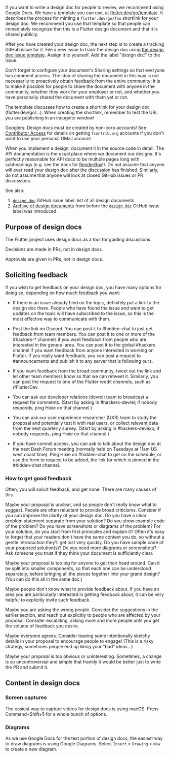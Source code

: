 If you want to write a design doc for people to review, we recommend using Google Docs.
We have a template you can use, at [flutter.dev/go/template](https://flutter.dev/go/template). It describes the process for minting a `flutter.dev/go/foo` shortlink for your design doc.
We recommend you use that template so that people can immediately recognize that this is a Flutter design document and that it is shared publicly.

After you have created your design doc, the next step is to create a tracking GitHub issue for it. File a new issue to track the design doc using [the design doc issue template](https://github.com/flutter/flutter/issues/new?template=8_design_doc.yml). Assign it to yourself. Add the label "design doc" to the issue.

Don't forget to configure your document's Sharing settings so that everyone has comment access. The idea of sharing the document in this way is not necessarily to proactively obtain feedback from the entire community; it is to make it _possible_ for people to share the document with anyone in the community, whether they work for your employer or not, and whether you have personally shared the document with them yet or not.

The template discusses how to create a shortlink for your design doc (flutter.dev/go/...). When creating the shortlink, remember to test the URL you are publishing in an incognito window!

Googlers: Design docs must be created by non-corp accounts! See [Contributor Access](Contributor-access.md#fcontriborg-accounts) for details on getting `fcontrib.org` accounts if you don't want to use your personal GMail account.

When you implement a design, document it in the source code in detail. The API documentation is the usual place where we document our designs. It's perfectly reasonable for API docs to be multiple pages long with subheadings (e.g. see the docs for [RenderBox](https://master-api.flutter.dev/flutter/rendering/RenderBox-class.html)!). Do not assume that anyone will ever read your design doc after the discussion has finished. Similarly, do not assume that anyone will look at closed GitHub issues or PR discussions.

See also:

1. [`design doc`][] GitHub issue label: list of all design documents.
2. [Archive of design documents][] from before the [`design doc`][]
   GitHub issue label was introduced.

[`design doc`]: https://github.com/flutter/flutter/issues?q=is%3Aopen+is%3Aissue+label%3A%22design+doc%22
[Archive of design documents]: https://github.com/flutter/flutter/issues/151486

## Purpose of design docs

The Flutter project uses design docs as a tool for guiding discussions.

Decisions are made in PRs, not in design docs.

Approvals are given in PRs, not in design docs.

## Soliciting feedback

If you wish to get feedback on your design doc, you have many options for doing so, depending on how much feedback you want:

* If there is an issue already filed on the topic, definitely put a link to the design doc there. People who have found the issue and want to get updates on the topic will have subscribed to the issue, so this is the most effective way to communicate with them.

* Post the link on Discord. You can post it to #hidden-chat to just get feedback from team members. You can post it to one or more of the #hackers-* channels if you want feedback from people who are interested in the general area. You can post it to the global #hackers channel if you want feedback from anyone interested in working on Flutter. If you really want feedback, you can post a request to #announcements and publish it to any server that is following ours.

* If you want feedback from the broad community, tweet out the link and let other team members know so that we can retweet it. Similarly, you can post the request to one of the Flutter reddit channels, such as r/FlutterDev.

* You can ask our developer relations (devrel) team to broadcast a request for comments. (Start by asking in #hackers-devrel; if nobody responds, ping Hixie on that channel.)

* You can ask our user experience researcher (UXR) team to study the proposal and potentially test it with real users, or collect relevant data from the next quarterly survey. (Start by asking in #hackers-devexp; if nobody responds, ping Hixie on that channel.)

* If you have commit access, you can ask to talk about the design doc at the next Dash Forum meeting (normally held on Tuesdays at 11am US west coast time). Ping Hixie on #hidden-chat to get on the schedule, or use the form to request to be added, the link for which is pinned in the #hidden-chat channel.

### How to get good feedback

Often, you will solicit feedback, and get none. There are many causes of this.

Maybe your proposal is unclear, and so people don't really know what to suggest. People are often reluctant to provide broad criticisms. Consider if you can improve the clarity of your design doc. Do you have a clear problem statement separate from your solution? Do you show example code of the problem? Do you have screenshots or diagrams of the problem? For your solution, do you start from first principles and explain it? Often it's easy to forget that your readers don't have the same context you do, so without a gentle introduction they'll get lost very quickly. Do you have sample code of your proposed solution(s)? Do you need more diagrams or screenshots? Ask someone you trust if they think your document is sufficiently clear.

Maybe your proposal is too big for anyone to get their head around. Can it be split into smaller components, so that each one can be understood separately, before bringing all the pieces together into your grand design? (You can do this all in the same doc.)

Maybe people don't know what to provide feedback about. If you have an area you are particularly interested in getting feedback about, it can be very helpful to explicitly invite such feedback.

Maybe you are asking the wrong people. Consider the suggestions in the earlier section, and reach out explicitly to people who are affected by your proposal. Consider escalating, asking more and more people until you get the volume of feedback you desire.

Maybe everyone agrees. Consider leaving some intentionally sketchy details in your proposal to encourage people to engage! (This is a risky strategy, sometimes people end up _liking_ your "bad" ideas...)

Maybe your proposal is too obvious or uninteresting. Sometimes, a change is so uncontroversial and simple that frankly it would be better just to write the PR and submit it.

## Content in design docs

### Screen captures

The easiest way to capture videos for design docs is using macOS. Press Command+Shift+5 for a whole bunch of options.

### Diagrams

As we use Google Docs for the text portion of design docs, the easiest way to draw diagrams is using Google Diagrams. Select `Insert` > `Drawing` > `New` to create a new diagram.

